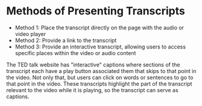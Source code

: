 # Methods of Presenting Transcripts

- Method 1: Place the transcript directly on the page with the audio or video player
- Method 2: Provide a link to the transcript
- Method 3: Provide an interactive transcript, allowing users to access specific places within the video or audio content

The TED talk website has "interactive" captions where sections of the transcript each have a play button associated them that skips to that point in the video. Not only that, but users can click on words or sentences to go to that point in the video. These transcripts highlight the part of the transcript relevant to the video while it is playing, so the transcript can serve as captions.


